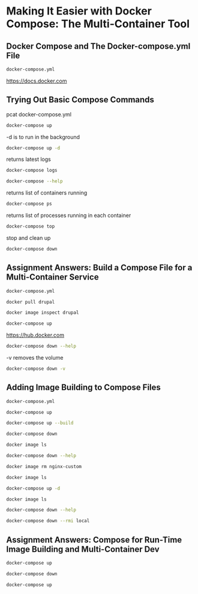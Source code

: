 # Making It Easier with Docker Compose: The Multi-Container Tool

## Docker Compose and The Docker-compose.yml File

``` bash
docker-compose.yml
```

https://docs.docker.com

## Trying Out Basic Compose Commands

pcat docker-compose.yml

``` bash
docker-compose up
```

-d is to run in the background
``` bash
docker-compose up -d
```

returns latest logs 
``` bash
docker-compose logs
```

``` bash
docker-compose --help
```

returns list of containers running
``` bash
docker-compose ps
```

returns list of processes running in each container
``` bash
docker-compose top
```

stop and clean up
``` bash
docker-compose down
```

## Assignment Answers: Build a Compose File for a Multi-Container Service

``` bash
docker-compose.yml
```

``` bash
docker pull drupal
```

``` bash
docker image inspect drupal
```

``` bash
docker-compose up
```

https://hub.docker.com

``` bash
docker-compose down --help
```

-v removes the volume
``` bash
docker-compose down -v
```

## Adding Image Building to Compose Files

``` bash
docker-compose.yml
```

``` bash
docker-compose up
```

``` bash
docker-compose up --build
```

``` bash
docker-compose down
```

``` bash
docker image ls
```

``` bash
docker-compose down --help
```

``` bash
docker image rm nginx-custom
```

``` bash
docker image ls
```

``` bash
docker-compose up -d
```

``` bash
docker image ls
```

``` bash
docker-compose down --help
```

``` bash
docker-compose down --rmi local
```

## Assignment Answers: Compose for Run-Time Image Building and Multi-Container Dev

``` bash
docker-compose up
```

``` bash
docker-compose down
```

``` bash
docker-compose up
```
